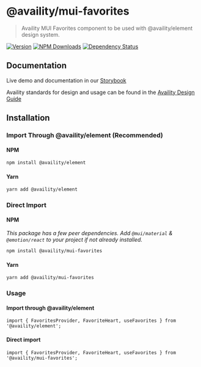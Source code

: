 # @availity/mui-favorites

> Availity MUI Favorites component to be used with @availity/element design system.

[![Version](https://img.shields.io/npm/v/@availity/mui-favorites.svg?style=for-the-badge)](https://www.npmjs.com/package/@availity/mui-favorites)
[![NPM Downloads](https://img.shields.io/npm/dt/@availity/mui-favorites.svg?style=for-the-badge)](https://www.npmjs.com/package/@availity/mui-favorites)
[![Dependency Status](https://img.shields.io/librariesio/release/npm/@availity/mui-favorites?style=for-the-badge)](https://github.com/Availity/element/blob/main/packages/mui-favorites/package.json)

## Documentation

Live demo and documentation in our [Storybook](https://availity.github.io/element/?path=/docs/components-favorites-introduction--docs)

Availity standards for design and usage can be found in the [Availity Design Guide](https://design.availity.com/2e36e50c7)

## Installation

### Import Through @availity/element (Recommended)

#### NPM

```bash
npm install @availity/element
```

#### Yarn

```bash
yarn add @availity/element
```

### Direct Import

#### NPM

_This package has a few peer dependencies. Add `@mui/material` & `@emotion/react` to your project if not already installed._

```bash
npm install @availity/mui-favorites
```

#### Yarn

```bash
yarn add @availity/mui-favorites
```

### Usage

#### Import through @availity/element

```tsx
import { FavoritesProvider, FavoriteHeart, useFavorites } from '@availity/element';
```

#### Direct import

```tsx
import { FavoritesProvider, FavoriteHeart, useFavorites } from '@availity/mui-favorites';
```
